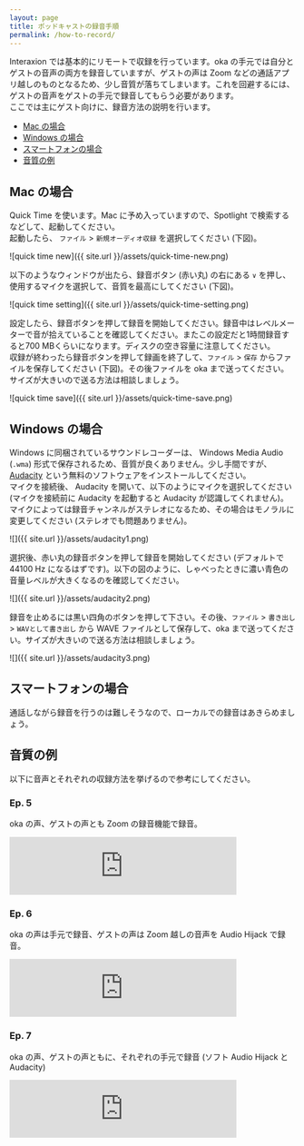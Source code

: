 ```yaml
---
layout: page
title: ポッドキャストの録音手順
permalink: /how-to-record/
---
```


Interaxion では基本的にリモートで収録を行っています。oka の手元では自分とゲストの音声の両方を録音していますが、ゲストの声は Zoom などの通話アプリ越しのものとなるため、少し音質が落ちてしまいます。これを回避するには、ゲストの音声をゲストの手元で録音してもらう必要があります。  
ここでは主にゲスト向けに、録音方法の説明を行います。

- [Mac の場合](#mac-の場合)
- [Windows の場合](#windows-の場合)
- [スマートフォンの場合](#スマートフォンの場合)
- [音質の例](#音質の例)

## Mac の場合

Quick Time を使います。Mac に予め入っていますので、Spotlight で検索するなどして、起動してください。  
起動したら、 `ファイル` > `新規オーディオ収録` を選択してください (下図)。

![quick time new]({{ site.url }}/assets/quick-time-new.png)

以下のようなウィンドウが出たら、録音ボタン (赤い丸) の右にある `∨` を押し、使用するマイクを選択して、音質を最高にしてください (下図)。

![quick time setting]({{ site.url }}/assets/quick-time-setting.png)

設定したら、録音ボタンを押して録音を開始してください。録音中はレベルメーターで音が拾えていることを確認してください。またこの設定だと1時間録音すると700 MBくらいになります。ディスクの空き容量に注意してください。  
収録が終わったら録音ボタンを押して録画を終了して、`ファイル` > `保存` からファイルを保存してください (下図)。その後ファイルを oka まで送ってください。サイズが大きいので送る方法は相談しましょう。

![quick time save]({{ site.url }}/assets/quick-time-save.png)

## Windows の場合

Windows に同梱されているサウンドレコーダーは、 Windows Media Audio (`.wma`) 形式で保存されるため、音質が良くありません。少し手間ですが、 [Audacity](https://www.audacityteam.org/) という無料のソフトウェアをインストールしてください。  
マイクを接続後、 Audacity を開いて、以下のようにマイクを選択してください (マイクを接続前に Audacity を起動すると Audacity が認識してくれません)。  
マイクによっては録音チャンネルがステレオになるため、その場合はモノラルに変更してください (ステレオでも問題ありません)。

![]({{ site.url }}/assets/audacity1.png)

選択後、赤い丸の録音ボタンを押して録音を開始してください (デフォルトで 44100 Hz になるはずです)。以下の図のように、しゃべったときに濃い青色の音量レベルが大きくなるのを確認してください。

![]({{ site.url }}/assets/audacity2.png)

録音を止めるには黒い四角のボタンを押して下さい。その後、`ファイル` > `書き出し` > `WAVとして書き出し` から WAVE ファイルとして保存して、oka まで送ってください。サイズが大きいので送る方法は相談しましょう。

![]({{ site.url }}/assets/audacity3.png)

## スマートフォンの場合

通話しながら録音を行うのは難しそうなので、ローカルでの録音はあきらめましょう。

## 音質の例

以下に音声とそれぞれの収録方法を挙げるので参考にしてください。

### Ep. 5

oka の声、ゲストの声とも Zoom の録音機能で録音。

<iframe src="https://anchor.fm/interaxion/embed/episodes/5-Sci-Fi-is-more-fun-with-physics-and-linguistics-efjbci" height="102px" width="400px" frameborder="0" scrolling="no"></iframe>

### Ep. 6

oka の声は手元で録音、ゲストの声は Zoom 越しの音声を Audio Hijack で録音。

<iframe src="https://anchor.fm/interaxion/embed/episodes/6-I-love-this-company-eh61b6" height="102px" width="400px" frameborder="0" scrolling="no"></iframe>

### Ep. 7

oka の声、ゲストの声ともに、それぞれの手元で録音 (ソフト Audio Hijack と Audacity)

<iframe src="https://anchor.fm/interaxion/embed/episodes/7-Improving-the-quality-of-podcast-life-ei758j" height="102px" width="400px" frameborder="0" scrolling="no"></iframe>
